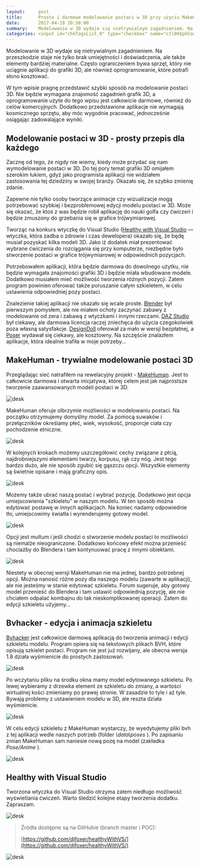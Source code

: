 ```yaml
---
layout:     post
title:      Proste i darmowe modelowanie postaci w 3D przy użyciu MakeHuman i bvhacker
date:       2017-04-19 20:58:00
summary:    Modelowanie w 3D wydaje się nietrywialnym zagadnieniem. Na przeszkodzie staje nie tylko brak umiejętności i doświadczenia, ale także elementy bardziej materialne. Często ograniczeniem bywa sprzęt, który nie uciągnie aplikacji do grafiki 3D, ale również oprogramowanie, które potrafi słono kosztować.W...
categories: <input id="chkTagsList_0" type="checkbox" name="ctl00$phContentRight$chkTagsList$chkTagsList_0" checked="checked" value="1"><label for="chkTagsList_0">windows</label> <input id="chkTagsList_3" type="checkbox" name="ctl00$phContentRight$chkTagsList$chkTagsList_3" checked="checked" value="8"><label for="chkTagsList_3">oprogramowanie</label> <input id="chkTagsList_6" type="checkbox" name="ctl00$phContentRight$chkTagsList$chkTagsList_6" checked="checked" value="64"><label for="chkTagsList_6">porady</label>
---
```




Modelowanie w 3D wydaje się nietrywialnym zagadnieniem. Na przeszkodzie staje nie tylko brak umiejętności i doświadczenia, ale także elementy bardziej materialne. Często ograniczeniem bywa sprzęt, który nie uciągnie aplikacji do grafiki 3D, ale również oprogramowanie, które potrafi słono kosztować.

W tym wpisie pragnę przedstawić szybki sposób na modelowanie postaci 3D. Nie będzie wymagana znajomość zagadnień grafik 3D, a oprogramowanie użyte do tego wpisu jest całkowicie darmowe, również do celów komercyjnych. Dodatkowo przedstawione aplikacje nie wymagają kosmicznego sprzętu, aby móc wygodnie pracować, jednocześnie osiągając zadowalające wyniki.




## Modelowanie postaci w 3D - prosty przepis dla każdego


Zacznę od tego, że nigdy nie wiemy, kiedy może przydać się nam wymodelowanie postaci w 3D. Do tej pory temat grafiki 3D omijałem szerokim łukiem, gdyż jako programista aplikacji nie widziałem zastosowania tej dziedziny w swojej branży. Okazało się, że szybko zmienię zdanie.

Zapewne nie tylko osoby tworzące animacje czy wizualizacje mogą potrzebować szybkiej i bezproblemowej edycji modelu postaci w 3D. Może się okazać, że ktoś z was będzie robił aplikację do nauki golfa czy ćwiczeń i będzie zmuszony do grzebania się w grafice trójwymiarowej.

Tworząc na konkurs wtyczkę do Visual Studio ([Healthy with Visual Studio](https://www.dobreprogramy.pl/djfoxer/Healthy-with-Visual-Studio-wtyczka-ktora-zadba-o-zdrowie-i-czas-dewelopera,79587.html) — wtyczka, która zadba o zdrowie i czas dewelopera) okazało się, że będę musiał pozyskać kilka modeli 3D. Jako iż dodatek miał prezentować wybrane ćwiczenia do rozciągania się przy komputerze, niezbędne było stworzenie postaci w grafice trójwymiarowej w odpowiednich pozycjach.

Potrzebowałem aplikacji, która będzie darmowa do dowolnego użytku, nie będzie wymagała znajomości grafiki 3D i będzie miała wbudowane modele. Dodatkowo musiałem mieć możliwość tworzenia różnych pozycji. Zatem program powinien oferować także poruszanie całym szkieletem, w celu ustawienia odpowiedniej pozy postaci.

Znalezienie takiej aplikacji nie okazało się wcale proste. [Blender](https://www.blender.org/) był pierwszym pomysłem, ale nie miałem ochoty zaczynać zabawy z modelowanie od zera i zabawą z wtyczkami i innymi rzeczami. [DAZ Studio](https://www.daz3d.com/home) był ciekawy, ale darmowa licencja raczej zniechęca do użycia czegokolwiek poza własną satysfakcje. [DesignDoll](http://terawell.net/terawell/) oferował za mało w wersji bezpłatnej, a [Poser](http://my.smithmicro.com/poser-11.html) wydawał się ciekawy, ale kosztowny. Na szczęście znalazłem aplikacje, która idealnie trafiła w moje potrzeby...




## MakeHuman - trywialne modelowanie postaci 3D



Przeglądając sieć natrafiłem na rewelacyjny projekt - [MakeHuman](http://www.makehuman.org). Jest to całkowicie darmowa i otwarta inicjatywa, której celem jest jak najprostsze tworzenie zaawansowanych modeli postaci w 3D.  



![desk](https://raw.githubusercontent.com/djfoxer/djfoxer.github.io/master/_img/2017-4-19-_11_/g_-_608x405_-_-_80604x20170419200203_0.jpg)



MakeHuman oferuje olbrzymie możliwości w modelowaniu postaci. Na początku otrzymujemy domyślny model. Za pomocą suwaków i przełączników określamy płeć, wiek, wysokość, proporcje ciała czy pochodzenie etniczne. 



![desk](https://raw.githubusercontent.com/djfoxer/djfoxer.github.io/master/_img/2017-4-19-_11_/g_-_608x405_-_-_80604x20170419202031_0.png)



W kolejnych krokach możemy uszczegółowić cechy związane z płcią, najdrobniejszymi elementami twarzy, korpusu, rąk czy nóg. Jest tego bardzo dużo, ale nie sposób zgubić się gąszczu opcji. Wszystkie elementy są świetnie opisane i mają graficzny opis.



![desk](https://raw.githubusercontent.com/djfoxer/djfoxer.github.io/master/_img/2017-4-19-_11_/g_-_608x405_-_-_80604x20170419202031_1.png)



Możemy także ubrać naszą postać i wybrać pozycję. Dodatkowo jest opcja umiejscowienia "szkieletu" w naszym modelu. W ten sposób można edytować postawę w innych aplikacjach. Na koniec nadamy odpowiednie tło, umiejscowimy światła i wyrenderujemy gotowy model.



![desk](https://raw.githubusercontent.com/djfoxer/djfoxer.github.io/master/_img/2017-4-19-_11_/g_-_608x405_-_-_80604x20170419202032_1.png)



Opcji jest multum i jeśli chodzi o stworzenie modelu postaci to możliwości są niemalże nieograniczone. Dodatkowo końcowy efekt można przenieść chociażby do Blendera i tam kontynuować pracę z innymi obiektami. 



![desk](https://raw.githubusercontent.com/djfoxer/djfoxer.github.io/master/_img/2017-4-19-_11_/g_-_608x405_-_-_80604x20170419202032_0.png)



Niestety w obecnej wersji MakeHuman nie ma jednej, bardzo potrzebnej opcji. Można nanosić różne pozy dla naszego modelu (zawarte w aplikacji), ale nie jesteśmy w stanie edytować szkieletu. Forum sugeruje, aby gotowy model przenieść do Blendera i tam ustawić odpowiednią pozycję, ale nie chciałem odpalać kombajnu do tak nieskomplikowanej operacji. Zatem do edycji szkieletu użyjemy...



## Bvhacker - edycja i animacja szkieletu



[Bvhacker](http://www.bvhacker.com/) jest całkowicie darmową aplikacją do tworzenia animacji i edycji szkieletu modelu. Program opiera się na tekstowych plikach BVH, które opisują szkielet postaci. Program nie jest już rozwijany, ale obecna wersja 1.8 działa wyśmienicie do prostych zastosowań.



![desk](https://raw.githubusercontent.com/djfoxer/djfoxer.github.io/master/_img/2017-4-19-_11_/g_-_608x405_-_-_80604x20170419203431_0.png)



Po wczytaniu pliku na środku okna mamy model edytowanego szkieletu. Po lewej wybieramy z drzewka element ze szkieletu do zmiany, a wartości wirtualnej kości zmieniamy po prawej stronie. W zasadzie to tyle i aż tyle. Bywają problemy z ustawieniem modelu w 3D, ale reszta działa wyśmienicie. 



![desk](https://raw.githubusercontent.com/djfoxer/djfoxer.github.io/master/_img/2017-4-19-_11_/g_-_608x405_-_-_80604x20170419202510_0.png)



W celu edycji szkieletu z MakeHuman wystarczy, że wyedytujemy pliki bvh z tej aplikacji wedle naszych potrzeb (folder  *\data\poses* ). Po zapisaniu zmian MakeHuman sam naniesie nową pozę na model (zakładka  *Pose/Anime* ).



![desk](https://raw.githubusercontent.com/djfoxer/djfoxer.github.io/master/_img/2017-4-19-_11_/g_-_608x405_-_-_80604x20170419204244_0.png)





## Healthy with Visual Studio


Tworzona wtyczka do Visual Studio otrzyma zatem  niedługo możliwość wyświetlania ćwiczeń. Warto śledzić kolejne etapy tworzenia dodatku. Zapraszam. 



![desk](https://raw.githubusercontent.com/djfoxer/djfoxer.github.io/master/_img/2017-4-19-_11_/g_-_608x405_-_-_80604x20170419204244_1.png)



<blockquote>
<p>Źródła dostępne są na GitHubie (branch master i POC):

[https://github.com/djfoxer/healthyWithVS/](https://github.com/djfoxer/healthyWithVS/)</p>
</blockquote>


![desk](https://raw.githubusercontent.com/djfoxer/djfoxer.github.io/master/_img/2017-4-19-_11_/g_-_608x405_-_-_80604x20170419204356_1.png)


